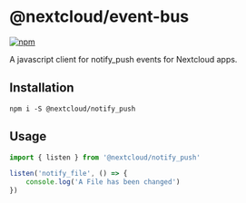 # @nextcloud/event-bus

[![npm](https://img.shields.io/npm/v/@nextcloud/event-bus.svg)](https://www.npmjs.com/package/@nextcloud/notify_push)

A javascript client for notify_push events for Nextcloud apps.

## Installation

```
npm i -S @nextcloud/notify_push
```

## Usage

```js
import { listen } from '@nextcloud/notify_push'

listen('notify_file', () => {
	console.log('A File has been changed')
})
```
